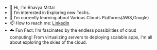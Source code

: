 - 👋 Hi, I’m Bhavya Mittal
- 👀 I’m interested in Exploring new Techs.
- 🌱 I’m currently learning about Various Clouds Platforms(AWS,Google)
- 📫 How to reach me: [LinkedIn](https://www.linkedin.com/in/bhavya-mittal-86aab1287)
- ☁️ Fun Fact: I'm fascinated by the endless possibilities of cloud computing! From virtualizing servers to deploying scalable apps, I’m all about exploring the skies of the cloud.


